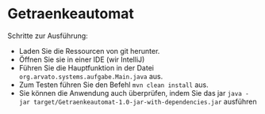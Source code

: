 # Getraenkeautomat

Schritte zur Ausführung:
- Laden Sie die Ressourcen von git herunter.
- Öffnen Sie sie in einer IDE (wir IntelliJ)
- Führen Sie die Hauptfunktion in der Datei `org.arvato.systems.aufgabe.Main.java` aus.
- Zum Testen führen Sie den Befehl `mvn clean install` aus.
- Sie können die Anwendung auch überprüfen, indem Sie das jar `java -jar target/Getraenkeautomat-1.0-jar-with-dependencies.jar` ausführen